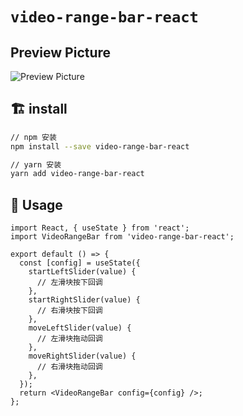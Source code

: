 # `video-range-bar-react`

## Preview Picture

![Preview Picture](https://cdn.jsdelivr.net/gh/wangxingkang/pictures@latest/imgs/20210707183938.png)

## 🏗 install

```sh
// npm 安装
npm install --save video-range-bar-react

// yarn 安装
yarn add video-range-bar-react
```

## 🔨 Usage

```tsx
import React, { useState } from 'react';
import VideoRangeBar from 'video-range-bar-react';

export default () => {
  const [config] = useState({
    startLeftSlider(value) {
      // 左滑块按下回调
    },
    startRightSlider(value) {
      // 右滑块按下回调
    },
    moveLeftSlider(value) {
      // 左滑块拖动回调
    },
    moveRightSlider(value) {
      // 右滑块拖动回调
    },
  });
  return <VideoRangeBar config={config} />;
};
```
